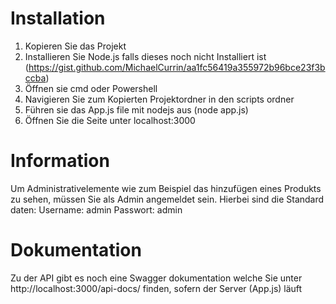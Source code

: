 # Installation

1. Kopieren Sie das Projekt
2. Installieren Sie Node.js falls dieses noch nicht Installiert ist (https://gist.github.com/MichaelCurrin/aa1fc56419a355972b96bce23f3bccba)
3. Öffnen sie cmd oder Powershell
4. Navigieren Sie zum Kopierten Projektordner in den scripts ordner
5. Führen sie das App.js file mit nodejs aus (node app.js)
6. Öffnen Sie die Seite unter localhost:3000

# Information

Um Administrativelemente wie zum Beispiel das hinzufügen eines Produkts zu sehen, müssen Sie als Admin angemeldet sein.
Hierbei sind die Standard daten:
Username: admin
Passwort: admin

# Dokumentation

Zu der API gibt es noch eine Swagger dokumentation welche Sie unter http://localhost:3000/api-docs/ finden, sofern der Server (App.js) läuft
